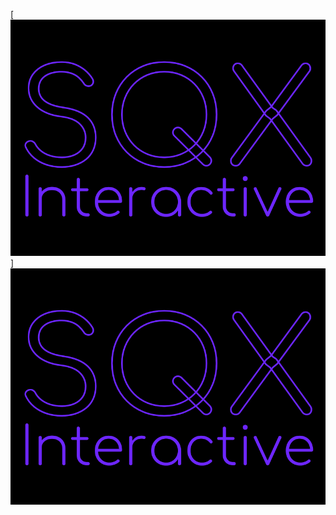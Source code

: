 [![logo](/images/sqx.png)]
[![steam](/images/sqx.png)](https://store.steampowered.com/app/1969650/Formula_TOP/)
